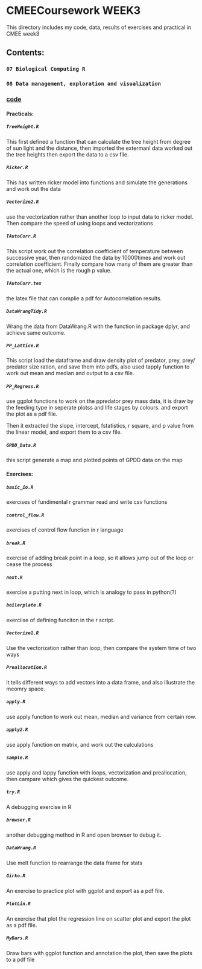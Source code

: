 CMEECoursework WEEK3
==
This directory includes my code, data, results of exercises and practical in CMEE week3


## Contents:

### `07 Biological Computing R`
### `08 Data management, exploration and visualization`

### [**code**](https://github.com/ys219/CMEECoursework/tree/master/WEEK3/code)

#### Practicals:

##### `TreeHeight.R` 

This first defined a function that can calculate the tree height from degree of sun light and the distance, then imported the extermanl data worked out the tree heights then export the data to a csv file.



##### `Ricker.R`

This has written ricker model into functions and simulate the generations and work out the data

##### `Vectorize2.R`

use the vectorization rather than another loop to input data to ricker model. Then compare the speed  of using loops and vectorizations

##### `TAutoCorr.R`

This script work out the correlation coefficient of temperature between successive year, then randomized the data by 10000times and work out correlation coefficient. Finally compare how many of them are greater than the actual one, which is the rough p value.

##### `TAutoCorr.tex`

the latex file that can complie a pdf for Autocorrelation results. 

##### `DataWrangTidy.R`

Wrang the data from DataWrang.R with the function in package dplyr, and achieve same outcome.

##### `PP_Lattice.R`

This script load the dataframe and draw density plot of predator, prey, prey/ predator size ration, and save them  into pdfs, also used tapply function to work out mean and median and output to a csv file. 


##### `PP_Regress.R`

use ggplot functions to work on the ppredator prey mass data, it is draw by the feeding type in seperate plotss and life stages by colours. and export the plot as a pdf file.

Then it extracted the slope, intercept, fstatistics, r square, and p value from the linear model, and export them to a csv file.

##### `GPDD_Data.R`

this script generate a map and plotted points of GPDD data on the map



#### Exercises:

##### `basic_io.R`

exercises of fundimental r grammar read and write csv functions

##### `control_flow.R`

exercises of control flow function in r language

##### `break.R`

exercise of adding break point in a loop, so it allows jump out of the loop or cease the process

##### `next.R`

exercise a putting next in loop, which is analogy to pass in python(?)


##### `boilerplate.R`

exerciise of defining funciton in the r script.

##### `Vectorize1.R`

Use the vectorization rather than loop, then compare the system time of two ways 

##### `Preallocation.R`

it tells different ways to add vectors into a data frame, and also illustrate the meomry space.

##### `apply.R`

use apply function to work out mean, median and variance from certain row.

##### `apply2.R`

use apply function on matrix, and work out the calculations

##### `sample.R`

use apply and lappy function with loops, vectorization and preallocation, then campare which gives the quickest outcome.

##### `try.R`

A debugging exercise in R

##### `browser.R`

another debugging method in R and open browser to debug it.

##### `DataWrang.R`

Use melt function to rearrange the data frame for stats

##### `Girko.R`

An exercise to practice plot with ggplot and export as a pdf file.

##### `PlotLin.R`

An exercise that plot the regression line on scatter plot and export the plot as a pdf file.

##### `MyBars.R`

Draw bars with ggplot function and annotation the plot, then save the plots to a pdf file